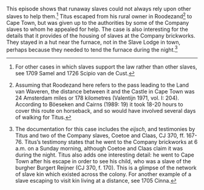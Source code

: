 This episode shows that runaway slaves could not always rely upon other slaves to help them.[^1] Titus escaped from his rural owner in Roodezand[^2] to Cape Town, but was given up to the authorities by some of the Company slaves to whom he appealed for help. The case is also interesting for the details that it provides of the housing of slaves at the Company brickworks. They stayed in a hut near the furnace, not in the Slave Lodge in town, perhaps because they needed to tend the furnace during the night.[^3]

[^1]: For other cases in which slaves support the law rather than other slaves, see 1709 Samel and 1726 Scipio van de Cust.

[^2]: Assuming that Roodezand here refers to the pass leading to the Land van Waveren, the distance between it and the Castle in Cape Town was 24 Amsterdam miles or 178 kilometres (Valentijn 1971, vol. I: 204). According to Böeseken and Cairns (1989: 19) it took 18-20 hours to cover this route on horseback, and so would have involved several days of walking for Titus.

[^3]: The documentation for this case includes the *eijsch*, and testimonies by Titus and two of the Company slaves, Coetoe and Claas, CJ 370, ff. 167-76. Titus’s testimony states that he went to the Company brickworks at 6 a.m. on a Sunday morning, although Coetoe and Claas claim it was during the night. Titus also adds one interesting detail: he went to Cape Town after his escape in order to see his child, who was a slave of the burgher Burgert Reijner (CJ 370, f. 170). This is a glimpse of the network of slave kin which existed across the colony. For another example of a slave escaping to visit kin living at a distance, see 1705 Cinna.